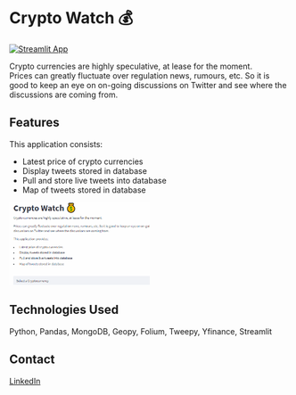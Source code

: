 # Crypto Watch 💰
[![Streamlit App](https://static.streamlit.io/badges/streamlit_badge_black_white.svg)](https://share.streamlit.io/ghliew/cryptowatch)

Crypto currencies are highly speculative, at lease for the moment. <br/>
Prices can greatly fluctuate over regulation news, rumours, etc. So it is good to keep an eye on on-going discussions on Twitter and see where the discussions are coming from.

## Features
This application consists:
- Latest price of crypto currencies
- Display tweets stored in database
- Pull and store live tweets into database
- Map of tweets stored in database

<img src="crypto_demo_web.gif" width="50%" height="50%">

## Technologies Used
Python, Pandas, MongoDB, Geopy, Folium, Tweepy, Yfinance, Streamlit

## Contact
[LinkedIn](https://www.linkedin.com/in/guang-hui-liew/)
